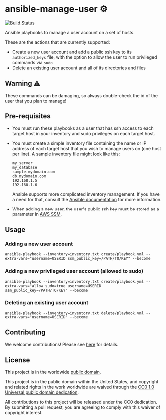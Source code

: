# ansible-manage-user ⚙️ #

[![Build Status](https://travis-ci.com/cisagov/ansible-manage-user.svg?branch=develop)](https://travis-ci.com/cisagov/ansible-manage-user)

Ansible playbooks to manage a user account on a set of hosts.

These are the actions that are currently supported:

* Create a new user account and add a public ssh key to its
  `authorized_keys` file, with the option to allow the user to run
  privileged commands via `sudo`
* Delete an existing user account and all of its directories and files

## Warning ⚠️ ##

These commands can be damaging, so always double-check the id of the user
that you plan to manage!

## Pre-requisites ##

* You must run these playbooks as a user that has ssh access to each target host
  in your inventory and sudo privileges on each target host.
* You must create a simple inventory file containing the name or IP address
  of each target host that you wish to manage users on (one host per line).
  A sample inventory file might look like this:

  ```console
  my_server
  my_database
  sample.mydomain.com
  db.mydomain.com
  192.168.1.5
  192.168.1.6
  ```

  Ansible supports more complicated inventory management.  If you have a need for
  that, consult the [Ansible
  documentation](https://docs.ansible.com/ansible/latest/user_guide/intro_inventory.html)
  for more information.
* When adding a new user, the user's public ssh key must be stored as a
  parameter in
  [AWS SSM](https://docs.aws.amazon.com/systems-manager/latest/userguide/what-is-systems-manager.html).

## Usage ##

### Adding a new user account ###

```console
ansible-playbook --inventory=inventory.txt create/playbook.yml --extra-vars="username=USERID ssm_public_key=/PATH/TO/KEY" --become
```

### Adding a new privileged user account (allowed to sudo) ###

```console
ansible-playbook --inventory=inventory.txt create/playbook.yml --extra-vars="allow_sudo=true username=USERID ssm_public_key=/PATH/TO/KEY" --become
```

### Deleting an existing user account ###

```console
ansible-playbook --inventory=inventory.txt delete/playbook.yml --extra-vars="username=USERID" --become
```

## Contributing ##

We welcome contributions!  Please see [here](CONTRIBUTING.md) for
details.

## License ##

This project is in the worldwide [public domain](LICENSE).

This project is in the public domain within the United States, and
copyright and related rights in the work worldwide are waived through
the [CC0 1.0 Universal public domain
dedication](https://creativecommons.org/publicdomain/zero/1.0/).

All contributions to this project will be released under the CC0
dedication. By submitting a pull request, you are agreeing to comply
with this waiver of copyright interest.
